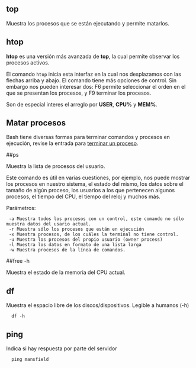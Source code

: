 
## top
Muestra los procesos que se están ejecutando y permite matarlos.

## htop

**htop** es una versión más avanzada de **top**, la cual permite observar los procesos activos.

El comando `htop` inicia esta interfaz en la cual nos desplazamos con las flechas arriba y abajo. El comando tiene más opciones de control. Sin embargo nos pueden interesar dos: F6 permite seleccionar el orden en el que se presentan los procesos, y F9 terminar los procesos.

Son de especial interes el arreglo por __USER__, __CPU%__ y __MEM%__.

## Matar procesos ##

Bash tiene diversas formas para terminar comandos y procesos en ejecución, revise la entrada para [terminar un proceso](./Bash:-kill).

##ps

Muestra la lista de procesos del usuario.

Este comando es útil en varias cuestiones, por ejemplo, nos puede mostrar los procesos en nuestro sistema, el estado del mismo, los datos sobre el tamaño de algún proceso, los usuarios a los que pertenecen algunos procesos, el tiempo del CPU, el tiempo del reloj y muchos más.

Parámetros:

     -a Muestra todos los procesos con un control, este comando no sólo muestra datos del usario actual.
     -r Muestra sólo los procesos que están en ejecución
     -x Muestra procesos, de los cuáles la terminal no tiene control.
     -u Muestra los procesos del propio usuario (owner process)
     -l Muestra los datos en formato de una lista larga
     -w Muestra procesos de la línea de comandos.

##free -h

Muestra el estado de la memoria del CPU actual.

## df

Muestra el espacio libre de los discos/dispositivos. Legible a humanos (-h)

      df -h

## ping

Indica si hay respuesta por parte del servidor

      ping mansfield
